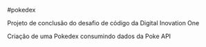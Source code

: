 #pokedex

Projeto de conclusão do desafio de código da Digital Inovation One

Criação de uma Pokedex consumindo dados da Poke API